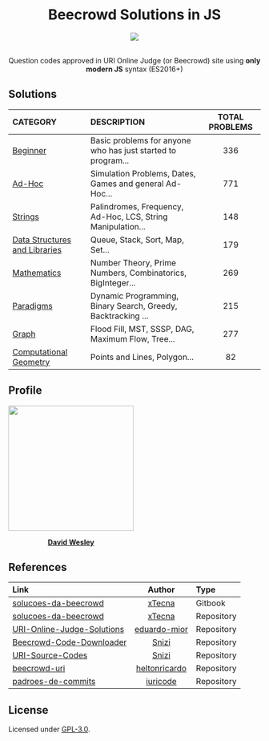 <h1 align="center">Beecrowd Solutions in JS</h1>

<div align="center">
	<div>
    <a href="https://www.beecrowd.com.br/" target="_blank">
        <img src="https://www.beecrowd.com.br/judge/img/5.0/logo-beecrowd.png?1635097036" height="auto" />
    </a>
	</div>
	<div>
		<br />
		<p>Question codes approved in URI Online Judge (or Beecrowd) site using <b>only modern JS</b> syntax (ES2016+)</p>
	</div>
</div>

## Solutions

| CATEGORY                                                                                                              | DESCRIPTION                                                  | TOTAL PROBLEMS |
| :-------------------------------------------------------------------------------------------------------------------- | :----------------------------------------------------------- | :------------: |
| [Beginner](https://github.com/DavidWesley/new-beecrowd-solutions-in-js/tree/main/src/beginner)                        | Basic problems for anyone who has just started to program... |      336       |
| [Ad-Hoc](https://github.com/DavidWesley/new-beecrowd-solutions-in-js/tree/main/src/adhoc)                             | Simulation Problems, Dates, Games and general Ad-Hoc...      |      771       |
| [Strings](https://github.com/DavidWesley/new-beecrowd-solutions-in-js/tree/main/src/strings)                          | Palindromes, Frequency, Ad-Hoc, LCS, String Manipulation...  |      148       |
| [Data Structures and Libraries](https://github.com/DavidWesley/new-beecrowd-solutions-in-js/tree/main/src/structures) | Queue, Stack, Sort, Map, Set...                              |      179       |
| [Mathematics](https://github.com/DavidWesley/new-beecrowd-solutions-in-js/tree/main/src/maths)                        | Number Theory, Prime Numbers, Combinatorics, BigInteger...   |      269       |
| [Paradigms](https://github.com/DavidWesley/new-beecrowd-solutions-in-js/tree/main/src/paradigms)                      | Dynamic Programming, Binary Search, Greedy, Backtracking ... |      215       |
| [Graph](https://github.com/DavidWesley/new-beecrowd-solutions-in-js/tree/main/src/graphs)                             | Flood Fill, MST, SSSP, DAG, Maximum Flow, Tree...            |      277       |
| [Computational Geometry](https://github.com/DavidWesley/new-beecrowd-solutions-in-js/tree/main/src/geometry)          | Points and Lines, Polygon...                                 |       82       |

## Profile

<div align="center" style="width: 250px;">
<a href="https://www.beecrowd.com.br/judge/pt/profile/506619" target="_blank">
	<img src="https://phx02pap003files.storage.live.com/y4m0R89h7l9JhjmLgjcjD1lIO0bkEJJRfF4DPkRiGu5KZ_a0MAcBW82cUe2dL87mGs04YAE-1lVZvXLW-F5VhgvuUDe-RiCBSi5lA9xZe74UPv2bkzHA6ftx4EcuHcLvdwvyOycMN-nAsnmYWScYBCBz4qqxrcrQ0uT-KgrXsRW7Yg7vbioqCt_D1SfaHl1t2vX?width=660&height=660&cropmode=none" width="250px" />

[**David Wesley**](https://www.beecrowd.com.br/judge/pt/profile/506619)
</a>
</div>

## References

| Link                                                                                     |                      Author                       | Type       |
| :--------------------------------------------------------------------------------------- | :-----------------------------------------------: | :--------- |
| [solucoes-da-beecrowd](https://xtecna.gitbook.io/solucoes-da-beecrowd)                   |        [xTecna](https://github.com/xTecna)        | Gitbook    |
| [solucoes-da-beecrowd](https://github.com/xTecna/solucoes-da-beecrowd)                   |        [xTecna](https://github.com/xTecna)        | Repository |
| [URI-Online-Judge-Solutions](https://github.com/eduardo-mior/URI-Online-Judge-Solutions) |  [eduardo-mior](https://github.com/eduardo-mior)  | Repository |
| [Beecrowd-Code-Downloader](https://github.com/Snizi/Beecrowd-Code-Downloader)            |         [Snizi](https://github.com/Snizi)         | Repository |
| [URI-Source-Codes](https://github.com/Snizi/URI-Source-Codes)                            |         [Snizi](https://github.com/Snizi)         | Repository |
| [beecrowd-uri](https://github.com/heltonricardo/beecrowd-uri)                            | [heltonricardo](https://github.com/heltonricardo) | Repository |
| [padroes-de-commits](https://github.com/iuricode/padroes-de-commits)                     |      [iuricode](https://github.com/iuricode)      | Repository |



## License

Licensed under [GPL-3.0](./LICENSE).